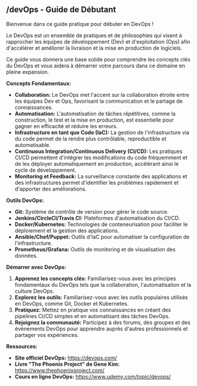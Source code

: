 ## /devOps - Guide de Débutant

Bienvenue dans ce guide pratique pour débuter en DevOps ! 

Le DevOps est un ensemble de pratiques et de philosophies qui visent à rapprocher les équipes de développement (Dev) et d'exploitation (Ops) afin d'accélérer et améliorer la livraison et la mise en production de logiciels.  

Ce guide vous donnera une base solide pour comprendre les concepts clés du DevOps et vous aidera à démarrer votre parcours dans ce domaine en pleine expansion.

**Concepts Fondamentaux:**

* **Collaboration:** Le DevOps met l'accent sur la collaboration étroite entre les équipes Dev et Ops, favorisant la communication et le partage de connaissances.
* **Automatisation:** L'automatisation de tâches répétitives, comme la construction, le test et la mise en production, est essentielle pour gagner en efficacité et réduire les erreurs.
* **Infrastructure en tant que Code (IaC):** La gestion de l'infrastructure via du code permet de la rendre plus contrôlable, reproductible et automatisable.
* **Continuous Integration/Continuous Delivery (CI/CD):**  Les pratiques CI/CD permettent d'intégrer les modifications du code fréquemment et de les déployer automatiquement en production, accélérant ainsi le cycle de développement.
* **Monitoring et Feedback:** La surveillance constante des applications et des infrastructures permet d'identifier les problèmes rapidement et d'apporter des améliorations.

**Outils DevOps:**

* **Git:** Système de contrôle de version pour gérer le code source.
* **Jenkins/CircleCI/Travis CI:** Plateformes d'automatisation du CI/CD.
* **Docker/Kubernetes:** Technologies de conteneurisation pour faciliter le déploiement et la gestion des applications.
* **Ansible/Chef/Puppet:** Outils d'IaC pour automatiser la configuration de l'infrastructure.
* **Prometheus/Grafana:** Outils de monitoring et de visualisation des données.

**Démarrer avec DevOps:**

1. **Apprenez les concepts clés:** Familiarisez-vous avec les principes fondamentaux du DevOps tels que la collaboration, l'automatisation et la culture DevOps.
2. **Explorez les outils:** Familiarisez-vous avec les outils populaires utilisés en DevOps, comme Git, Docker et Kubernetes.
3. **Pratiquez:** Mettez en pratique vos connaissances en créant des pipelines CI/CD simples et en automatisant des tâches DevOps.
4. **Rejoignez la communauté:** Participez à des forums, des groupes et des événements DevOps pour apprendre auprès d'autres professionnels et partager vos expériences.

**Ressources:**

* **Site officiel DevOps:** https://devops.com/
* **Livre "The Phoenix Project" de Gene Kim:** https://www.thephoenixproject.com/
* **Cours en ligne DevOps:** https://www.udemy.com/topic/devops/




